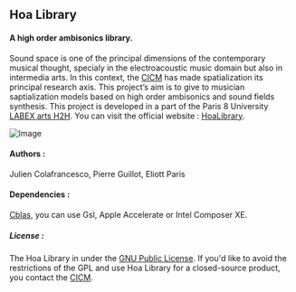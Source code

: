 ## Hoa Library 

#### A high order ambisonics library.

Sound space is one of the principal dimensions of the contemporary musical thought, specialy in the electroacoustic music domain but also in intermedia arts. In this context, the <a title="CICM" href="http://cicm.mshparisnord.org/" target="_blank">CICM</a> has made spatialization its principal research axis. This project&#8217;s aim is to give to musician saptialization models based on high order ambisonics and sound fields synthesis. This project is developed in a part of the Paris 8 University <a title="CICM" href="http://www.labex-arts-h2h.fr/" target="_blank">LABEX arts H2H</a>. You can visit the official website : <a href="http://www.mshparisnord.fr/hoalibrary/" target="_blank"> HoaLibrary</a>.

![Image](https://raw.github.com/CICM/HoaLibrary/master/Ressources/hoa-icon.png "Hoa-Icon")

#### Authors :

Julien Colafrancesco, Pierre Guillot, Eliott Paris

#### Dependencies : 

<a title="Cblas" href="http://www.netlib.org/clapack/cblas/" target="_blank">Cblas</a>, you can use Gsl, Apple Accelerate or Intel Composer XE.

##### License : 

The Hoa Library in under the <a title="GNU" href="http://www.gnu.org/copyleft/gpl.html" target="_blank">GNU Public License</a>. If you'd like to avoid the restrictions of the GPL and use Hoa Library for a closed-source product, you contact the <a title="CICM" href="http://cicm.mshparisnord.org/" target="_blank">CICM</a>.


